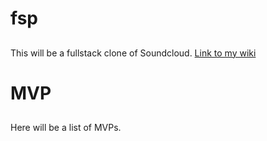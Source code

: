 # fsp

##
This will be a fullstack clone of Soundcloud.
[Link to my wiki](https://github.com/LinkedLists/fsp/wiki)

# MVP

##
Here will be a list of MVPs.
